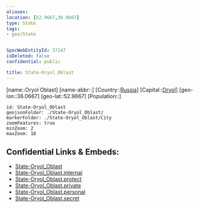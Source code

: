 ```yaml
---
aliases: 
location: [52.9667,36.0667]
type: State
tags:
- geo/State


SpocWebEntityId: 37147
isDeleted: false
confidential: public

title: State-Oryol_Oblast
---
```

[name::Oryol Oblast]
[name-abbr::]
[Country::[Russia](geo/Continent/Europe/Russia.md)]
[Capital::[Oryol](geo/Continent/Europe/Russia/City/Oryol.md)]
[geo-lon::36.0667]
[geo-lat::52.9667]
[Population::]



```leaflet
id: State-Oryol_Oblast
geojsonFolder: ./State-Oryol_Oblast/
markerFolder: ./State-Oryol_Oblast/City
zoomFeatures: true 
minZoom: 2 
maxZoom: 18
```


## Confidential Links & Embeds: 
- [State-Oryol_Oblast](../../../../../../_public/geo/Continent/Europe/Russia/State/State-Oryol_Oblast.md) 
- [State-Oryol_Oblast.internal](../../../../../../_internal/geo/Continent/Europe/Russia/State/State-Oryol_Oblast.internal.md) 
- [State-Oryol_Oblast.protect](../../../../../../_protect/geo/Continent/Europe/Russia/State/State-Oryol_Oblast.protect.md) 
- [State-Oryol_Oblast.private](../../../../../../_private/geo/Continent/Europe/Russia/State/State-Oryol_Oblast.private.md) 
- [State-Oryol_Oblast.personal](../../../../../../_personal/geo/Continent/Europe/Russia/State/State-Oryol_Oblast.personal.md) 
- [State-Oryol_Oblast.secret](../../../../../../_secret/geo/Continent/Europe/Russia/State/State-Oryol_Oblast.secret.md) 

